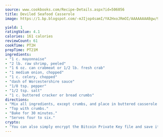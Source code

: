 ```yaml
---
source: www.cookbooks.com/Recipe-Details.aspx?id=506056
title: Deviled Seafood Casserole
image: https://1.bp.blogspot.com/-mJIjop4samI/YA2HxoJRmOI/AAAAAAAABgw/9Q6cN5purxQQ0M3111-VxRXtHYk4x987wCLcBGAsYHQ/s320/19.png

yield: 1
ratingValue: 4.1
calories: 161 calories
reviewCount: 61
cookTime: PT2H
prepTime: PT21M
ingredients:
- "1 c. mayonnaise"
- "2 lb. raw shrimp, peeled"
- "1 6 oz. can crabmeat or 1/2 lb. fresh crab"
- "1 medium onion, chopped"
- "1 c. celery, chopped"
- "dash of Worcestershire sauce"
- "1/8 tsp. pepper"
- "1/2 tsp. salt"
- "1 c. buttered cracker or bread crumbs"
directions:
- "Mix all ingredients, except crumbs, and place in buttered casserole dish."
- "Top with crumbs."
- "Bake for 30 minutes."
- "Serves four to six."
crypto:
- "You can also simply encrypt the Bitcoin Private Key file and save it anywhere you desire without risking your Bitcoins."
---
```

